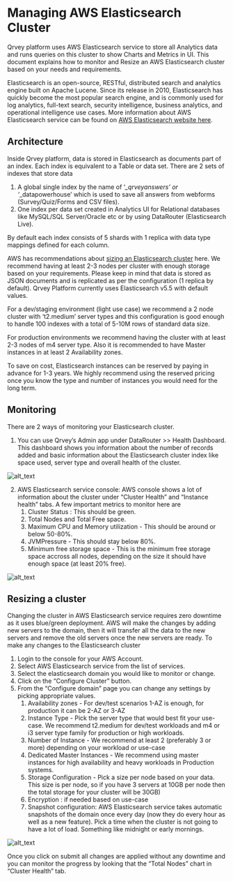 # Managing AWS Elasticsearch Cluster

Qrvey platform uses AWS Elasticsearch service to store all Analytics data and runs queries on this cluster to show Charts and Metrics in UI. This document explains how to monitor and Resize an AWS Elasticsearch cluster based on your needs and requirements.

Elasticsearch is an open-source, RESTful, distributed search and analytics engine built on Apache Lucene. Since its release in 2010, Elasticsearch has quickly become the most popular search engine, and is commonly used for log analytics, full-text search, security intelligence, business analytics, and operational intelligence use cases. More information about AWS Elasticsearch service can be found on [AWS Elasticsearch website here](https://aws.amazon.com/elasticsearch-service/).


## Architecture

Inside Qrvey platform, data is stored in Elasticsearch as documents part of an index. Each index is equivalent to a Table or data set. There are 2 sets of indexes that store data



1. A global single index by the name of ‘*_qrveyanswers’ or ‘*_datapowerhouse’ which is used to save all answers from webforms (Survey/Quiz/Forms and CSV files).
2. One index per data set created in Analytics UI for Relational databases like MySQL/SQL Server/Oracle etc or by using DataRouter (Elasticsearch Live).

By default each index consists of 5 shards with 1 replica with data type mappings defined for each column.

AWS has recommendations about [sizing an Elasticsearch cluster](https://docs.aws.amazon.com/elasticsearch-service/latest/developerguide/sizing-domains.html) here. We recommend having at least 2-3 nodes per cluster with enough storage based on your requirements. Please keep in mind that data is stored as JSON documents and is replicated as per the configuration (1 replica by default). Qrvey Platform currently uses Elasticsearch v5.5 with default values.

For a dev/staging environment (light use case) we recommend a 2 node cluster with ‘t2.medium’ server types and this configuration is good enough to handle 100 indexes with a total of 5-10M rows of standard data size. 

For production environments we recommend having the cluster with at least 2-3 nodes of m4 server type. Also it is recommended to have Master instances in at least 2 Availability zones.

To save on cost, Elasticsearch instances can be reserved by paying in advance for 1-3 years. We highly recommend using the reserved pricing once you know the type and number of instances you would need for the long term.


## Monitoring

There are 2 ways of monitoring your Elasticsearch cluster. 



1. You can use Qrvey’s Admin app under DataRouter >> Health Dashboard. This dashboard shows you information about the number of records added and basic information about the Elasticsearch cluster index like space used, server type and overall health of the cluster.


![alt_text](assets/manageawselasticsearch/Managing-AWS0.png "image_tooltip")

2. AWS Elasticsearch service console: AWS console shows a lot of information about the cluster under “Cluster Health” and “Instance health” tabs. A few important metrics to monitor here are
    1. Cluster Status : This should be green.
    2. Total Nodes and Total Free space.
    3. Maximum CPU and Memory utilization - This should be around or below 50-80%.
    4. JVMPressure - This should stay below 80%.
    5. Minimum free storage space - This is the minimum free storage space accross all nodes, depending on the size it should have enough space (at least 20% free).

        

![alt_text](assets/manageawselasticsearch/Managing-AWS1.png "image_tooltip")




## Resizing a cluster

Changing the cluster in AWS Elasticsearch service requires zero downtime as it uses blue/green deployment. AWS will make the changes by adding new servers to the domain, then it will transfer all the data to the new servers and remove the old servers once the new servers are ready. To make any changes to the Elasticsearch cluster 



1. Login to the console for your AWS Account.
2. Select AWS Elasticsearch service from the list of services.
3. Select the elasticsearch domain you would like to monitor or change.
4. Click on the “Configure Cluster” button.
5. From the “Configure domain” page you can change any settings by picking appropriate values.
    1. Availability zones - For dev/test scenarios 1-AZ is enough, for production it can be 2-AZ or 3-AZ
    2. Instance Type - Pick the server type that would best fit your use-case. We recommend t2.medium for dev/test workloads and m4 or i3 server type family for production or high workloads.
    3. Number of Instance - We recommend at least 2 (preferably 3 or more) depending on your workload or use-case
    4. Dedicated Master Instances - We recommend using master instances for high availability and heavy workloads in Production systems.
    5. Storage Configuration - Pick a size per node based on your data. This size is per node, so if you have 3 servers at 10GB per node then the total storage for your cluster will be 30GB)
    6. Encryption : if needed based on use-case
    7. Snapshot configuration: AWS Elasticsearch service takes automatic snapshots of the domain once every day (now they do every hour as well as a new feature). Pick a time when the cluster is not going to have a lot of load. Something like midnight or early mornings. 

        

![alt_text](assets/manageawselasticsearch/Managing-AWS2.png "image_tooltip")



Once you click on submit all changes are applied without any downtime and you can monitor the progress by looking that the “Total Nodes” chart in “Cluster Health” tab.
